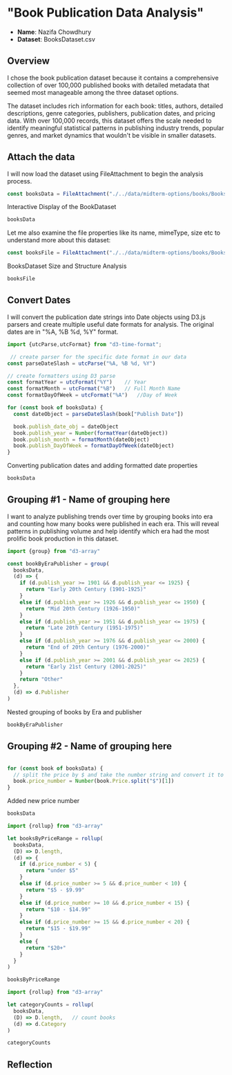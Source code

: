 # "Book Publication Data Analysis"

- **Name**: Nazifa Chowdhury
- **Dataset**: BooksDataset.csv

## Overview

I chose the book publication dataset because it contains a comprehensive collection of over 100,000 published books with detailed metadata that seemed most manageable among the three dataset options. 

The dataset includes rich information for each book: titles, authors, detailed descriptions, genre categories, publishers, publication dates, and pricing data. With over 100,000 records, this dataset offers the scale needed to identify meaningful statistical patterns in publishing industry trends, popular genres, and market dynamics that wouldn't be visible in smaller datasets.

## Attach the data

I will now load the dataset using FileAttachment to begin the analysis process.

```js
const booksData = FileAttachment("./../data/midterm-options/books/BooksDataset.csv").csv({typed: true})
```
<p class="codeblock-caption">
  Interactive Display of the BookDataset
</p>

```js
booksData
```
Let me also examine the file properties like its name, mimeType, size etc to understand more about this dataset:

```js
const booksFile = FileAttachment("./../data/midterm-options/books/BooksDataset.csv")
```

<p class="codeblock-caption">
  BooksDataset Size and Structure Analysis
</p>

```js
booksFile
```

## Convert Dates

I will convert the publication date strings into Date objects using D3.js parsers and create multiple useful date formats for analysis. The original dates are in "%A, %B %d, %Y" format.

```js
import {utcParse,utcFormat} from "d3-time-format";

 // create parser for the specific date format in our data
const parseDateSlash = utcParse("%A, %B %d, %Y")

// create formatters using D3 parse
const formatYear = utcFormat("%Y")    // Year
const formatMonth = utcFormat("%B")   // Full Month Name
const formatDayOfWeek = utcFormat("%A")   //Day of Week 

for (const book of booksData) {
  const dateObject = parseDateSlash(book["Publish Date"])

  book.publish_date_obj = dateObject
  book.publish_year = Number(formatYear(dateObject))
  book.publish_month = formatMonth(dateObject)
  book.publish_DayOfWeek = formatDayOfWeek(dateObject)
}
```
<p class="codeblock-caption">
Converting publication dates and adding formatted date properties
</p>

```js
booksData
```

## Grouping #1 - Name of grouping here

I want to analyze publishing trends over time by grouping books into era and counting how many books were published in each era. This will reveal patterns in publishing volume and help identify which era had the most prolific book production in this dataset.

```js
import {group} from "d3-array"

const bookByEraPublisher = group(
  booksData,
  (d) => {
    if (d.publish_year >= 1901 && d.publish_year <= 1925) {
      return "Early 20th Century (1901-1925)"
    }
    else if (d.publish_year >= 1926 && d.publish_year <= 1950) {
      return "Mid 20th Century (1926-1950)"
    }
    else if (d.publish_year >= 1951 && d.publish_year <= 1975) {
      return "Late 20th Century (1951-1975)"
    }
    else if (d.publish_year >= 1976 && d.publish_year <= 2000) {
      return "End of 20th Century (1976-2000)"
    }
    else if (d.publish_year >= 2001 && d.publish_year <= 2025) {
      return "Early 21st Century (2001-2025)"
    }
    return "Other"
  },
  (d) => d.Publisher
)
```
<p class="codeblock-caption">
Nested grouping of books by Era and publisher
</p>

```js
bookByEraPublisher
```

## Grouping #2 - Name of grouping here 

```js

for (const book of booksData) {
  // split the price by $ and take the number string and convert it to number
  book.price_number = Number(book.Price.split("$")[1])
}
```
<p class="codeblock-caption">
Added new price number
</p>

```js
booksData
```

```js
import {rollup} from "d3-array"

let booksByPriceRange = rollup(
  booksData,
  (D) => D.length,
  (d) => {
    if (d.price_number < 5) {
      return "under $5"
    }
    else if (d.price_number >= 5 && d.price_number < 10) {
      return "$5 - $9.99"
    }
    else if (d.price_number >= 10 && d.price_number < 15) {
      return "$10 - $14.99"
    }
    else if (d.price_number >= 15 && d.price_number < 20) {
      return "$15 - $19.99"
    }
    else {
      return "$20+"
    }
  }
)
```

```js
booksByPriceRange
```

```js
import {rollup} from "d3-array"

let categoryCounts = rollup(
  booksData,
  (D) => D.length,   // count books
  (d) => d.Category
)
```

```js
categoryCounts
```



















<!-- //   book["Price in Dollar"] = book.Price.split("$")[1]

//   // I have just splited the price property into two parts: [0] = "Price starting at" and [1] = $.$$. But the value is still in string . I have to convert it into number as I am trying to grouping them as per price

//   book.Price_Dollar = Number(book["Price in Dollar"])
// }
// ```
// ```js
// booksData
// ```

// ```js
// // now i want to sort the data by pricing.

// let booksWithPriceNumber = booksData.map(
//   (book) => {
//     if (book.Price_Dollar < 5) 
//     {
//       book.Price_Range = "under $5"
//     }
//     else if (book.Price_Dollar >= 5 && book.Price_Dollar < 10) 
//     {
//       book.Price_Range = "within $5 to $9.99"
//     }
//     else if (book.Price_Dollar >= 10 && book.Price_Dollar < 15) 
//     {
//       book.Price_Range = "within $10 to $14.99"
//     }
//     else if (book.Price_Dollar >= 15 && book.Price_Dollar < 20) 
//     {
//       book.Price_Range = "within $15 to $19.99"
//     }
//     else 
//     {
//       book.Price_Range = "above $20"
//     }
//     return book
//   }
// )
// ```

// ```js
// booksWithPriceNumber
// ```

// ```js
// import {rollup} from "d3-array"

// let booksByPriceRange = rollup(
//   booksWithPriceNumber,
//   (D) => D.length,        // reducer: count items
//   (d) => d.Price_Range    // group by the Price_Range field
// )
// ```

// ```js
// booksByPriceRange -->


## Reflection
